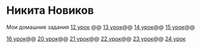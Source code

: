 # Никита Новиков
Мои домашние задания
[12 урок](https://nikefx.github.io/lesson12/ "Домашняя работа 12")
@@
[13 урок](https://nikefx.github.io/lesson13/src/ "Домашняя работа 13")@@
[14 урок](https://nikefx.github.io/lesson14/src/ "Домашняя работа 14")@@
[15 урок](https://nikefx.github.io/fonts-viewer/ "Домашняя работа 15")@@

[16 урок](https://nikefx.github.io/lesson14/src/ "Домашняя работа 16")@@
[20 урок](https://nikefx.github.io/LESSON20/ "Домашняя работа 20")@@
[21 урок](https://nikefx.github.io/Урок%2021/lesson15/src/ "Домашняя работа 21")@@
[22 урок](https://nikefx.github.io/less22/src/ "Домашняя работа 22")@@
[23 урок](https://nikefx.github.io/less23/lesson15/src/ "Домашняя работа 23")@@
[24 урок](https://nikefx.github.io/index.html/ "Домашняя работа 24")
